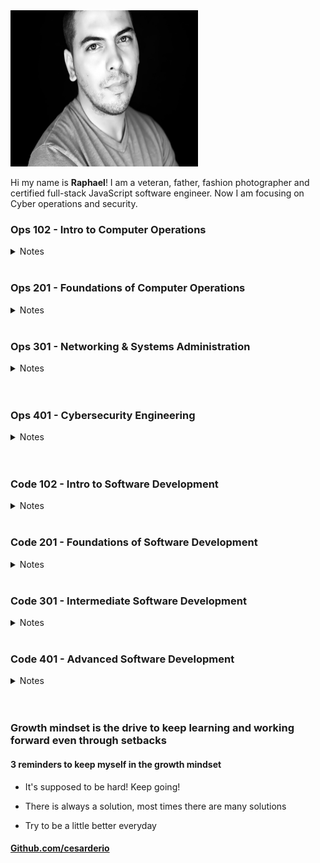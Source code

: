 <img src="./assets/img/RC.JPEG" width="300" height="250">

Hi my name is **Raphael**! I am a veteran, father, fashion photographer and certified full-stack JavaScript software engineer. Now I am focusing on Cyber operations and security.

### Ops 102 - Intro to Computer Operations

<details>

<summary> Notes </summary>

<br>

<a href="./102d8-reading-notes/class1">Class 1 Notes</a>

<br>
<br>

<a href="./102d8-reading-notes/class2">Class 2 Notes</a>

<br>
<br>

<a href="./102d8-reading-notes/class3">Class 3 Notes</a>

<br>
<br>

<a href="./102d8-reading-notes/class4">Class 4 Notes</a>

<br>
<br>

<a href="./102d8-reading-notes/class5">Class 5 Notes</a>

<br>
<br>

<a href="./102d8-reading-notes/class6">Class 6 Notes</a>

<br>
<br>

<a href="./102d8-reading-notes/class7">Class 7 Notes</a>

<br>
<br>

<a href="./102d8-reading-notes/class8">Class 8 Notes</a>

<br>
<br>

<a href="./102d8-reading-notes/class8">Class 9 Notes</a>

<br>
<br>

</details>

<br>

### Ops 201 - Foundations of Computer Operations

<details>

<summary> Notes </summary>

<br>

<a href="./201d8/class01">Class 1 Notes</a>

<br>
<br>

<a href="./201d8/class02">Class 2 Notes</a>

<br>
<br>

<a href="./201d8/class03">Class 3 Notes</a>

<br>
<br>

<a href="./201d8/class04">Class 4 Notes</a>

<br>
<br>

<a href="./201d8/class05">Class 5 Notes</a>

<br>
<br>

<a href="./201d8/class06">Class 6 Notes</a>

<br>
<br>

<a href="./201d8/class07">Class 7 Notes</a>

<br>
<br>

<a href="./201d8/class08">Class 8 Notes</a>

<br>
<br>

<a href="./201d8/class09">Class 9 Notes</a>

<br>
<br>

<a href="./201d8/class10">Class 10 Notes</a>

<br>
<br>

<a href="./201d8/class11">Class 11 Notes</a>

<br>
<br>

<a href="./201d8/class12">Class 12 Notes</a>

<br>
<br>

<a href="./201d8/class13">Class 13 Notes</a>

<br>
<br>

<a href="./201d8/class14">Class 14 Notes</a>

<br>
<br>

<a href="./201d8/class15">Class 15 Notes</a>

<br>
<br>

</details>

<br>

### Ops 301 - Networking & Systems Administration

<details>

<summary> Notes </summary>

<br>

<a href="./301d8/class01">Class 1 Notes</a>

<br>
<br>

<a href="./301d8/class02">Class 2 Notes</a>

<br>
<br>

<a href="./301d8/class03">Class 3 Notes</a>

<br>
<br>

<a href="./301d8/class04">Class 4 Notes</a>

<br>
<br>

<a href="./301d8/class05">Class 5 Notes</a>

<br>
<br>

<a href="./301d8/class06">Class 6 Notes</a>

<br>
<br>

<a href="./301d8/class07">Class 7 Notes</a>

<br>
<br>

<a href="./301d8/class08">Class 8 Notes</a>

<br>
<br>

<a href="./301d8/class09">Class 9 Notes</a>

<br>
<br>

<a href="./301d8/class10">Class 10 Notes</a>

<br>
<br>

<a href="./301d8/class11">Class 11 Notes</a>

<br>
<br>

<a href="./301d8/class12">Class 12 Notes</a>

<br>
<br>

<a href="./301d8/class13">Class 13 Notes</a>

<br>
<br>

<a href="./301d8/class14">Class 14 Notes</a>

<br>
<br>

<a href="./301d8/class15">Class 15 Notes</a>

<br>
<br>

</details>

<br>
<br>

### Ops 401 - Cybersecurity Engineering

<details>

<summary> Notes </summary>

<br>

<a href="./401d8/The-Growth-Mindset">The Growth Mindset</a>

<br>
<br>

<a href="./401d8/class01">Class 1 Notes</a>

<br>
<br>

<a href="./401d8/class02">Class 2 Notes</a>

<br>
<br>

<a href="./401d8/class03">Class 3 Notes</a>

<br>
<br>

<a href="./401d8/class04">Class 4 Notes</a>

<br>
<br>

<a href="./401d8/class-05">Class 5 Notes</a>

<br>
<br>

<a href="./401d8/class-06">Class 6 Notes</a>

<br>
<br>

<a href="./401d8/class-07">Class 7 Notes</a>

<br>
<br>

<a href="./401d8/class-08">Class 8 Notes</a>

<br>
<br>

<a href="./401d8/class-09">Class 9 Notes</a>

<br>
<br>

<a href="./401d8/class-10">Class 10 Notes</a>

<br>
<br>

<a href="./401d8/class-11">Class 11 Notes</a>

<br>
<br>

<a href="./401d8/class-12">Class 12 Notes</a>

<br>
<br>

<a href="./401d8/class-13">Class 13 Notes</a>

<br>
<br>

<a href="./401d8/class-14">Class 14 Notes</a>

<br>
<br>

<a href="./401d8/class-15">Class 15 Notes</a>

<br>
<br>

<a href="./401d8/class-16">Class 16 Notes</a>

<br>
<br>

<a href="./401d8/class-17">Class 17 Notes</a>

<br>
<br>

<a href="./401d8/class-18">Class 18 Notes</a>

<br>
<br>

<a href="./401d8/class-19">Class 19 Notes</a>

<br>
<br>

<a href="./401d8/class-20">Class 20 Notes</a>

<br>
<br>

<a href="./401d8/class-21">Class 21 Notes</a>

<br>
<br>

<a href="./401d8/class-22">Class 22 Notes</a>

<br>
<br>

<a href="./401d8/class-23">Class 23 Notes</a>

<br>
<br>

<a href="./401d8/class-24">Class 24 Notes</a>

<br>
<br>

<a href="./401d8/class-25">Class 25 Notes</a>

<br>
<br>

<a href="./401d8/class-26">Class 26 Notes</a>

<br>
<br>

<a href="./401d8/class-27">Class 27 Notes</a>

<br>
<br>

<a href="./401d8/class-28">Class 28 Notes</a>

<br>
<br>

<a href="./401d8/class-29">Class 29 Notes</a>

<br>
<br>

<a href="./401d8/class-30">Class 30 Notes</a>

<br>
<br>

<a href="./401d8/class-31">Class 31 Notes</a>

<br>
<br>

<a href="./401d8/class-32">Class 32 Notes</a>

<br>
<br>

<a href="./401d8/class-33">Class 33 Notes</a>

<br>
<br>

<a href="./401d8/class-34">Class 34 Notes</a>

<br>
<br>

<a href="./401d8/class-35">Class 35 Notes</a>

<br>
<br>

<a href="./401d8/class-36">Class 36 Notes</a>

<br>
<br>

<a href="./401d8/class-37">Class 37 Notes</a>

<br>
<br>

<a href="./401d8/class-38">Class 38 Notes</a>

<br>
<br>

<a href="./401d8/class-39">Class 39 Notes</a>

<br>
<br>

<a href="./401d8/class-40">Class 40 Notes</a>

<br>
<br>

<a href="./401d8/class-41">Class 41 Notes</a>

<br>
<br>

<a href="./401d8/class-42">Class 42 Notes</a>

<br>
<br>

<a href="./401d8/class-43">Class 43 Notes</a>

<br>
<br>

</details>

<br>
<br>

### Code 102 - Intro to Software Development

<details>

<summary> Notes </summary>

<br>

<a href="./JS/102-reading-notes/class2">Class 2 Notes</a>

<br>
<br>

<a href="./JS/102-reading-notes/class3">Class 3 Notes</a>

<br>
<br>

<a href="./JS/102-reading-notes/class4">Class 4 Notes</a>

<br>
<br>

<a href="./JS/102-reading-notes/class5">Class 5 Notes</a>

<br>
<br>

<a href="./JS/102-reading-notes/class6">Class 6 Notes</a>

<br>
<br>

<a href="./JS/102-reading-notes/class7">Class 7 Notes</a>

<br>
<br>

<a href="./JS/102-reading-notes/class8">Class 8 Notes</a>

<br>
<br>

</details>

<br>

### Code 201 - Foundations of Software Development

<details>

<summary> Notes </summary>

<br>

<a href="./JS/201-reading-notes/class-01">Class 1 Notes</a>

<br>
<br>

<a href="./JS/201-reading-notes/class-02">Class 2 Notes</a>

<br>
<br>

<a href="./JS/201-reading-notes/class-03">Class 3 Notes</a>

<br>
<br>

<a href="./JS/201-reading-notes/class-04">Class 4 Notes</a>

<br>
<br>

<a href="./JS/201-reading-notes/class-05">Class 5 Notes</a>

<br>
<br>

<a href="./JS/201-reading-notes/class-06">Class 6 Notes</a>

<br>
<br>

<a href="./JS/201-reading-notes/class-07">Class 7 Notes</a>

<br>
<br>

<a href="./JS/201-reading-notes/class-08">Class 8 Notes</a>

<br>
<br>

<a href="./JS/201-reading-notes/class-09">Class 9 Notes</a>

<br>
<br>

<a href="./JS/201-reading-notes/class-10">Class 10 Notes</a>

<br>
<br>

<a href="./JS/201-reading-notes/class-11">Class 11 Notes</a>

<br>
<br>

<a href="./JS/201-reading-notes/class-12">Class 12 Notes</a>

<br>
<br>

<a href="./JS/201-reading-notes/class-13">Class 13 Notes</a>

<br>
<br>

<a href="./JS/201-reading-notes/class-14">Class 14 Notes</a>

<br>
<br>

<a href="./JS/201-reading-notes/class-15">Class 15 Notes</a>

<br>
<br>

</details>

<br>

### Code 301 - Intermediate Software Development

<details>

<summary> Notes </summary>

<br>

<a href="./JS/301-reading-notes/class-01">Class 1 Notes</a>

<br>
<br>

<a href="./JS/301-reading-notes/class-02">Class 2 Notes</a>

<br>
<br>

<a href="./JS/301-reading-notes/class-03">Class 3 Notes</a>

<br>
<br>

<a href="./JS/301-reading-notes/class-04">Class 4 Notes</a>

<br>
<br>

<a href="./JS/301-reading-notes/class-05">Class 5 Notes</a>

<br>
<br>

<a href="./JS/301-reading-notes/class-06">Class 6 Notes</a>

<br>
<br>

<a href="./JS/301-reading-notes/class-07">Class 7 Notes</a>

<br>
<br>

<a href="./JS/301-reading-notes/class-08">Class 8 Notes</a>

<br>
<br>

<a href="./JS/301-reading-notes/class-09">Class 9 Notes</a>

<br>
<br>

<a href="./JS/301-reading-notes/class-10">Class 10 Notes</a>

<br>
<br>

<a href="./JS/301-reading-notes/class-11">Class 11 Notes</a>

<br>
<br>

<a href="./JS/301-reading-notes/class-12">Class 12 Notes</a>

<br>
<br>

<a href="./JS/301-reading-notes/class-13">Class 13 Notes</a>

<br>
<br>

<a href="./JS/301-reading-notes/class-14">Class 14 Notes</a>

<br>
<br>

<a href="./JS/301-reading-notes/class-15">Class 15 Notes</a>

<br>
<br>

</details>

<br>

### Code 401 - Advanced Software Development

<details>

<summary> Notes </summary>

<br>

<a href="./JS/401-reading-notes/Engineering-Readings">Engineering Readings</a>

<br>
<br>

<a href="./JS/401-reading-notes/Data-Structures-and-Algorithms">Data Structures and Algorithms</a>

<br>
<br>

<a href="./JS/401-reading-notes/The-Growth-Mindset">The Growth Mindset</a>

<br>
<br>

<a href="./JS/401-reading-notes/SQL">SQL & Relational Databases</a>

<br>
<br>

<a href="./JS/401-reading-notes/Bash-Command-Line">BASH Command Line</a>

<br>
<br>

<a href="./JS/401-reading-notes/class-01">Class 1 Notes</a>

<br>
<br>

<a href="./JS/401-reading-notes/class-02">Class 2 Notes</a>

<br>
<br>

<a href="./JS/401-reading-notes/class-03">Class 3 Notes</a>

<br>
<br>

<a href="./JS/401-reading-notes/class-04">Class 4 Notes</a>

<br>
<br>

<a href="./JS/401-reading-notes/class-05">Class 5 Notes</a>

<br>
<br>

<a href="./JS/401-reading-notes/class-06">Class 6 Notes</a>

<br>
<br>

<a href="./JS/401-reading-notes/class-07">Class 7 Notes</a>

<br>
<br>

<a href="./JS/401-reading-notes/class-08">Class 8 Notes</a>

<br>
<br>
<a href="./JS/401-reading-notes/Workshop2">Your Why Workshop</a>

<br>
<br>

<a href="./JS/401-reading-notes/class-09">Class 9 Notes</a>

<br>
<br>

<a href="./JS/401-reading-notes/class-10">Class 10 Notes</a>

<br>
<br>

<a href="./JS/401-reading-notes/Stacks-Queues">Stacks & Queues</a>

<br>
<br>

<a href="./JS/401-reading-notes/class-11">Class 11 Notes</a>

<br>
<br>

<a href="./JS/401-reading-notes/class-12">Class 12 Notes</a>

<br>
<br>

<a href="./JS/401-reading-notes/class-13">Class 13 Notes</a>

<br>
<br>

<a href="./JS/401-reading-notes/class-14">Class 14 Notes</a>

<br>
<br>

<a href="./JS/401-reading-notes/class-15">Class 15 Notes</a>

<br>
<br>

<a href="./JS/401-reading-notes/class-16">Class 16 Notes</a>

<br>
<br>

<a href="./JS/401-reading-notes/class-17">Class 17 Notes</a>

<br>
<br>

<a href="./JS/401-reading-notes/class-18">Class 18 Notes</a>

<br>
<br>

<a href="./JS/401-reading-notes/class-19">Class 19 Notes</a>

<br>
<br>

<a href="./JS/401-reading-notes/class-20">Class 20 Notes</a>

<br>
<br>

<a href="./JS/401-reading-notes/class-21">Class 21 Notes</a>

<br>
<br>

<a href="./JS/401-reading-notes/class-22">Class 22 Notes</a>

<br>
<br>

<a href="./JS/401-reading-notes/class-23">Class 23 Notes</a>

<br>
<br>

<a href="./JS/401-reading-notes/class-24">Class 24 Notes</a>

<br>
<br>

<a href="./JS/401-reading-notes/class-25">Class 25 Notes</a>

<br>
<br>

<a href="./JS/401-reading-notes/class-26">Class 26 Notes</a>

<br>
<br>

<a href="./JS/401-reading-notes/class-27">Class 27 Notes</a>

<br>
<br>

<a href="./JS/401-reading-notes/class-28">Class 28 Notes</a>

<br>
<br>

<a href="./JS/401-reading-notes/class-29">Class 29 Notes</a>

<br>
<br>

<a href="./JS/401-reading-notes/class-30">Class 30 Notes</a>

<br>
<br>

<a href="./JS/401-reading-notes/class-31">Class 31 Notes</a>

<br>
<br>

<a href="./JS/401-reading-notes/class-32">Class 32 Notes</a>

<br>
<br>

<a href="./JS/401-reading-notes/class-33">Class 33 Notes</a>

<br>
<br>

<a href="./JS/401-reading-notes/class-34">Class 34 Notes</a>

<br>
<br>

<a href="./JS/401-reading-notes/class-35">Class 35 Notes</a>

<br>
<br>

<a href="./JS/401-reading-notes/class-36">Class 36 Notes</a>

<br>
<br>

<a href="./JS/401-reading-notes/class-37">Class 37 Notes</a>

<br>
<br>

<a href="./JS/401-reading-notes/class-38">Class 38 Notes</a>

<br>
<br>

<a href="./JS/401-reading-notes/class-39">Class 39 Notes</a>

<br>
<br>

<a href="./JS/401-reading-notes/class-40">Class 40 Notes</a>

<br>
<br>

<a href="./JS/401-reading-notes/class-41">Class 41 Notes</a>

<br>
<br>

<a href="./JS/401-reading-notes/class-42">Class 42 Notes</a>

<br>
<br>

<a href="./JS/401-reading-notes/class-43">Class 43 Notes</a>

<br>
<br>

</details>

<br>
<br>

### Growth mindset is the drive to keep learning and working forward even through setbacks

#### 3 reminders to keep myself in the growth mindset

* It's supposed to be hard! Keep going!

* There is always a solution, most times there are many solutions

* Try to be a little better everyday

#### [Github.com/cesarderio](https://github.com/cesarderio)
